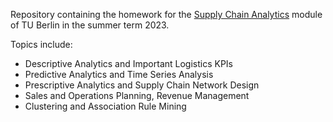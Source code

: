 Repository containing the homework for the [Supply Chain Analytics](https://www.tu.berlin/logistik/studium-lehre/waehrend-des-studiums/lehrangebot/supply-chain-analytics-sca) module of TU Berlin in the summer term 2023.

Topics include:
- Descriptive Analytics and Important Logistics KPIs
- Predictive Analytics and Time Series Analysis
- Prescriptive Analytics and Supply Chain Network Design
- Sales and Operations Planning, Revenue Management
- Clustering and Association Rule Mining